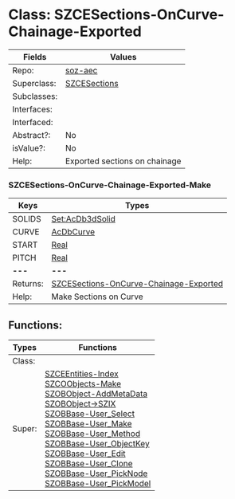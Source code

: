 
# Class:	SZCESections-OnCurve-Chainage-Exported

| Fields | Values |
| --------- | --------- |
| Repo: | [soz-aec](/repos/soz-aec.html) |
| Superclass: | [SZCESections](SZCESections.html) |
| Subclasses: |  |
| Interfaces: |  |
| Interfaced: |  |
| Abstract?: | No |
| isValue?: | No |
| Help: | Exported sections on chainage |

### SZCESections-OnCurve-Chainage-Exported-Make

| Keys | Types |
| --------- | --------- |
| SOLIDS | [Set:AcDb3dSolid](AcDb3dSolid.html) |
| CURVE | [AcDbCurve](AcDbCurve.html) |
| START | [Real](Real.html) |
| PITCH | [Real](Real.html) |
| **---** | **---** |
| Returns: | [SZCESections-OnCurve-Chainage-Exported](SZCESections-OnCurve-Chainage-Exported.html) |
| Help: | Make Sections on Curve |


## Functions:

| Types | Functions |
| --------- | --------- |
| Class: |  |
| Super: | [SZCEEntities-Index](SZCEEntities.html) <br> [SZCOObjects-Make](SZCOObjects.html) <br> [SZOBObject-AddMetaData](SZOBObject.html) <br> [SZOBObject->SZIX](SZOBObject.html) <br> [SZOBBase-User_Select](SZOBBase.html) <br> [SZOBBase-User_Make](SZOBBase.html) <br> [SZOBBase-User_Method](SZOBBase.html) <br> [SZOBBase-User_ObjectKey](SZOBBase.html) <br> [SZOBBase-User_Edit](SZOBBase.html) <br> [SZOBBase-User_Clone](SZOBBase.html) <br> [SZOBBase-User_PickNode](SZOBBase.html) <br> [SZOBBase-User_PickModel](SZOBBase.html) |


